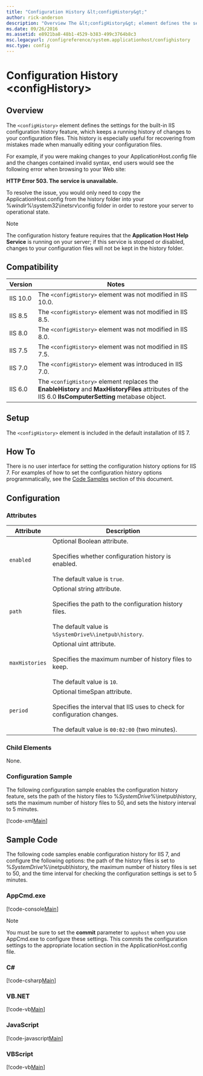 ```yaml
---
title: "Configuration History &lt;configHistory&gt;"
author: rick-anderson
description: "Overview The &lt;configHistory&gt; element defines the settings for the built-in IIS configuration history feature, which keeps a running history of changes..."
ms.date: 09/26/2016
ms.assetid: e8921ba8-48b1-4529-b383-499c3764b8c3
msc.legacyurl: /configreference/system.applicationhost/confighistory
msc.type: config
---
```

Configuration History &lt;configHistory&gt;
====================
<a id="001"></a>
## Overview

The `<configHistory>` element defines the settings for the built-in IIS configuration history feature, which keeps a running history of changes to your configuration files. This history is especially useful for recovering from mistakes made when manually editing your configuration files.

For example, if you were making changes to your ApplicationHost.config file and the changes contained invalid syntax, end users would see the following error when browsing to your Web site:

**HTTP Error 503. The service is unavailable.**

To resolve the issue, you would only need to copy the ApplicationHost.config from the history folder into your %*windir*%\system32\inetsrv\config folder in order to restore your server to operational state.

> [!NOTE]
> The configuration history feature requires that the **Application Host Help Service** is running on your server; if this service is stopped or disabled, changes to your configuration files will not be kept in the history folder.

<a id="002"></a>
## Compatibility

| Version | Notes |
| --- | --- |
| IIS 10.0 | The `<configHistory>` element was not modified in IIS 10.0. |
| IIS 8.5 | The `<configHistory>` element was not modified in IIS 8.5. |
| IIS 8.0 | The `<configHistory>` element was not modified in IIS 8.0. |
| IIS 7.5 | The `<configHistory>` element was not modified in IIS 7.5. |
| IIS 7.0 | The `<configHistory>` element was introduced in IIS 7.0. |
| IIS 6.0 | The `<configHistory>` element replaces the **EnableHistory** and **MaxHistoryFiles** attributes of the IIS 6.0 **IIsComputerSetting** metabase object. |

<a id="003"></a>
## Setup

The `<configHistory>` element is included in the default installation of IIS 7.

<a id="004"></a>
## How To

There is no user interface for setting the configuration history options for IIS 7. For examples of how to set the configuration history options programmatically, see the [Code Samples](#006) section of this document.

<a id="005"></a>
## Configuration

### Attributes

| Attribute | Description |
| --- | --- |
| `enabled` | Optional Boolean attribute.<br><br>Specifies whether configuration history is enabled.<br><br>The default value is `true`. |
| `path` | Optional string attribute.<br><br>Specifies the path to the configuration history files.<br><br>The default value is `%SystemDrive%\inetpub\history`. |
| `maxHistories` | Optional uint attribute.<br><br>Specifies the maximum number of history files to keep.<br><br>The default value is `10`. |
| `period` | Optional timeSpan attribute.<br><br>Specifies the interval that IIS uses to check for configuration changes.<br><br>The default value is `00:02:00` (two minutes). |

### Child Elements

None.

### Configuration Sample

The following configuration sample enables the configuration history feature, sets the path of the history files to %*SystemDrive*%\inetpub\history, sets the maximum number of history files to 50, and sets the history interval to 5 minutes.

[!code-xml[Main](configHistory/samples/sample1.xml)]

<a id="006"></a>
## Sample Code

The following code samples enable configuration history for IIS 7, and configure the following options: the path of the history files is set to %*SystemDrive*%\inetpub\history, the maximum number of history files is set to 50, and the time interval for checking the configuration settings is set to 5 minutes.

### AppCmd.exe

[!code-console[Main](configHistory/samples/sample2.cmd)]

> [!NOTE]
> You must be sure to set the **commit** parameter to `apphost` when you use AppCmd.exe to configure these settings. This commits the configuration settings to the appropriate location section in the ApplicationHost.config file.

### C#

[!code-csharp[Main](configHistory/samples/sample3.cs)]

### VB.NET

[!code-vb[Main](configHistory/samples/sample4.vb)]

### JavaScript

[!code-javascript[Main](configHistory/samples/sample5.js)]

### VBScript

[!code-vb[Main](configHistory/samples/sample6.vb)]